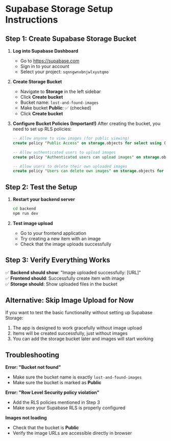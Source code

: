 # Supabase Storage Setup Instructions

## Step 1: Create Supabase Storage Bucket

1. **Log into Supabase Dashboard**
   - Go to https://supabase.com
   - Sign in to your account
   - Select your project: `sqnngwnxbnjwlxyutqmo`

2. **Create Storage Bucket**
   - Navigate to **Storage** in the left sidebar
   - Click **Create bucket**
   - Bucket name: `lost-and-found-images`
   - Make bucket **Public**: ✅ (checked)
   - Click **Create bucket**

3. **Configure Bucket Policies (Important!)**
   After creating the bucket, you need to set up RLS policies:
   
   ```sql
   -- Allow anyone to view images (for public viewing)
   create policy "Public Access" on storage.objects for select using (bucket_id = 'lost-and-found-images');
   
   -- Allow authenticated users to upload images
   create policy "Authenticated users can upload images" on storage.objects for insert with check (bucket_id = 'lost-and-found-images' and auth.role() = 'authenticated');
   
   -- Allow users to delete their own uploaded images
   create policy "Users can delete own images" on storage.objects for delete using (bucket_id = 'lost-and-found-images' and auth.uid()::text = (storage.foldername(name))[1]);
   ```

## Step 2: Test the Setup

1. **Restart your backend server**
   ```bash
   cd backend
   npm run dev
   ```

2. **Test image upload**
   - Go to your frontend application
   - Try creating a new item with an image
   - Check that the image uploads successfully

## Step 3: Verify Everything Works

✅ **Backend should show**: "Image uploaded successfully: [URL]"  
✅ **Frontend should**: Successfully create item with image  
✅ **Storage should**: Show uploaded files in the bucket  

## Alternative: Skip Image Upload for Now

If you want to test the basic functionality without setting up Supabase Storage:

1. The app is designed to work gracefully without image upload
2. Items will be created successfully, just without images
3. You can add the storage bucket later and images will start working

## Troubleshooting

**Error: "Bucket not found"**
- Make sure the bucket name is exactly `lost-and-found-images`
- Make sure the bucket is marked as **Public**

**Error: "Row Level Security policy violation"**
- Add the RLS policies mentioned in Step 3
- Make sure your Supabase RLS is properly configured

**Images not loading**
- Check that the bucket is **Public**
- Verify the image URLs are accessible directly in browser
